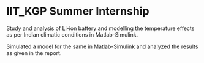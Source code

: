 # IIT_KGP Summer Internship
Study and analysis of Li-ion battery and modelling the temperature effects as per Indian climatic conditions in Matlab-Simulink.

Simulated a model for the same in Matlab-Simulink and analyzed the results as given in the report.
